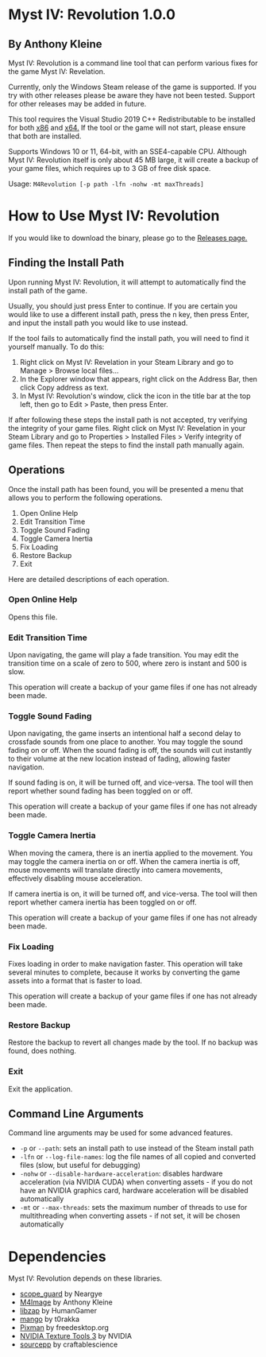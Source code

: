 # Myst IV: Revolution 1.0.0
## By Anthony Kleine

Myst IV: Revolution is a command line tool that can perform various fixes for the game Myst IV: Revelation.

Currently, only the Windows Steam release of the game is supported. If you try with other releases please be aware they have not been tested. Support for other releases may be added in future.

This tool requires the Visual Studio 2019 C++ Redistributable to be installed for both [x86](https://aka.ms/vs/17/release/vc_redist.x86.exe) and [x64.](https://aka.ms/vs/17/release/vc_redist.x64.exe) If the tool or the game will not start, please ensure that both are installed.

Supports Windows 10 or 11, 64-bit, with an SSE4-capable CPU. Although Myst IV: Revolution itself is only about 45 MB large, it will create a backup of your game files, which requires up to 3 GB of free disk space.

Usage: `M4Revolution [-p path -lfn -nohw -mt maxThreads]`

# How to Use Myst IV: Revolution

If you would like to download the binary, please go to the [Releases page.](https://github.com/tomysshadow/M4Revolution/releases)

## Finding the Install Path

Upon running Myst IV: Revolution, it will attempt to automatically find the install path of the game.

Usually, you should just press Enter to continue. If you are certain you would like to use a different install path, press the n key, then press Enter, and input the install path you would like to use instead.

If the tool fails to automatically find the install path, you will need to find it yourself manually. To do this:

1. Right click on Myst IV: Revelation in your Steam Library and go to Manage > Browse local files...
2. In the Explorer window that appears, right click on the Address Bar, then click Copy address as text.
3. In Myst IV: Revolution's window, click the icon in the title bar at the top left, then go to Edit > Paste, then press Enter.

If after following these steps the install path is not accepted, try verifying the integrity of your game files. Right click on Myst IV: Revelation in your Steam Library and go to Properties > Installed Files > Verify integrity of game files. Then repeat the steps to find the install path manually again.

## Operations

Once the install path has been found, you will be presented a menu that allows you to perform the following operations.

1. Open Online Help
2. Edit Transition Time
3. Toggle Sound Fading
4. Toggle Camera Inertia
5. Fix Loading
6. Restore Backup
7. Exit

Here are detailed descriptions of each operation.

### Open Online Help

Opens this file.

### Edit Transition Time

Upon navigating, the game will play a fade transition. You may edit the transition time on a scale of zero to 500, where zero is instant and 500 is slow.

This operation will create a backup of your game files if one has not already been made.

### Toggle Sound Fading

Upon navigating, the game inserts an intentional half a second delay to crossfade sounds from one place to another. You may toggle the sound fading on or off. When the sound fading is off, the sounds will cut instantly to their volume at the new location instead of fading, allowing faster navigation.

If sound fading is on, it will be turned off, and vice-versa. The tool will then report whether sound fading has been toggled on or off.

This operation will create a backup of your game files if one has not already been made.

### Toggle Camera Inertia

When moving the camera, there is an inertia applied to the movement. You may toggle the camera inertia on or off. When the camera inertia is off, mouse movements will translate directly into camera movements, effectively disabling mouse acceleration.

If camera inertia is on, it will be turned off, and vice-versa. The tool will then report whether camera inertia has been toggled on or off.

This operation will create a backup of your game files if one has not already been made.

### Fix Loading

Fixes loading in order to make navigation faster. This operation will take several minutes to complete, because it works by converting the game assets into a format that is faster to load.

This operation will create a backup of your game files if one has not already been made.

### Restore Backup

Restore the backup to revert all changes made by the tool. If no backup was found, does nothing.

### Exit

Exit the application.

## Command Line Arguments

Command line arguments may be used for some advanced features.

 - `-p` or `--path`: sets an install path to use instead of the Steam install path
 - `-lfn` or `--log-file-names`: log the file names of all copied and converted files (slow, but useful for debugging)
 - `-nohw` or `--disable-hardware-acceleration`: disables hardware acceleration (via NVIDIA CUDA) when converting assets - if you do not have an NVIDIA graphics card, hardware acceleration will be disabled automatically
 - `-mt` or `--max-threads`: sets the maximum number of threads to use for multithreading when converting assets - if not set, it will be chosen automatically

# Dependencies

Myst IV: Revolution depends on these libraries.

- [scope_guard](https://github.com/Neargye/scope_guard) by Neargye
- [M4Image](https://github.com/tomysshadow/M4Image) by Anthony Kleine
- [libzap](https://github.com/HumanGamer/libzap) by HumanGamer
- [mango](https://github.com/t0rakka/mango) by t0rakka
- [Pixman](https://www.pixman.org) by freedesktop.org
- [NVIDIA Texture Tools 3](https://developer.nvidia.com/gpu-accelerated-texture-compression) by NVIDIA
- [sourcepp](https://github.com/craftablescience/sourcepp) by craftablescience